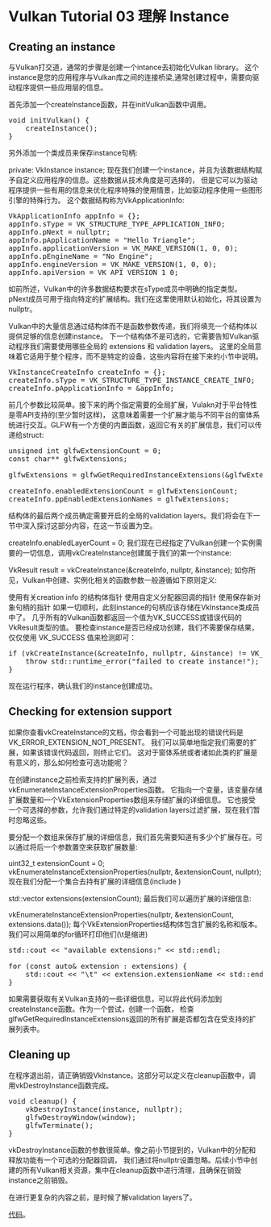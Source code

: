 # Vulkan Tutorial 03 理解 Instance

## Creating an instance
与Vulkan打交道，通常的步骤是创建一个intance去初始化Vulkan library。
这个instance是您的应用程序与Vulkan库之间的连接桥梁,通常创建过程中，需要向驱动程序提供一些应用层的信息。


首先添加一个createInstance函数，并在initVulkan函数中调用。
<pre>
void initVulkan() {  
    createInstance();  
}  
</pre>
另外添加一个类成员来保存instance句柄:

private:
VkInstance instance;
现在我们创建一个instance，并且为该数据结构赋予自定义应用程序的信息。这些数据从技术角度是可选择的，
但是它可以为驱动程序提供一些有用的信息来优化程序特殊的使用情景，比如驱动程序使用一些图形引擎的特殊行为。
这个数据结构称为VkApplicationInfo:  
<pre>
VkApplicationInfo appInfo = {};  
appInfo.sType = VK_STRUCTURE_TYPE_APPLICATION_INFO;  
appInfo.pNext = nullptr;  
appInfo.pApplicationName = "Hello Triangle";  
appInfo.applicationVersion = VK_MAKE_VERSION(1, 0, 0);  
appInfo.pEngineName = "No Engine";  
appInfo.engineVersion = VK_MAKE_VERSION(1, 0, 0);  
appInfo.apiVersion = VK_API_VERSION_1_0;  
</pre>

如前所述，Vulkan中的许多数据结构要求在sType成员中明确的指定类型。
pNext成员可用于指向特定的扩展结构。我们在这里使用默认初始化，将其设置为nullptr。

Vulkan中的大量信息通过结构体而不是函数参数传递，我们将填充一个结构体以提供足够的信息创建instance。
下一个结构体不是可选的，它需要告知Vulkan驱动程序我们需要使用哪些全局的 extensions 和 validation layers。
这里的全局意味着它适用于整个程序，而不是特定的设备，这些内容将在接下来的小节中说明。
<pre>
VkInstanceCreateInfo createInfo = {};  
createInfo.sType = VK_STRUCTURE_TYPE_INSTANCE_CREATE_INFO;  
createInfo.pApplicationInfo = &appInfo;  
</pre>

前几个参数比较简单。接下来的两个指定需要的全局扩展，Vulakn对于平台特性是零API支持的(至少暂时这样)，
这意味着需要一个扩展才能与不同平台的窗体系统进行交互。GLFW有一个方便的内置函数，返回它有关的扩展信息，我们可以传递给struct:

<pre>
unsigned int glfwExtensionCount = 0;  
const char** glfwExtensions;  

glfwExtensions = glfwGetRequiredInstanceExtensions(&glfwExtensionCount);  

createInfo.enabledExtensionCount = glfwExtensionCount;  
createInfo.ppEnabledExtensionNames = glfwExtensions; 
</pre>

结构体的最后两个成员确定需要开启的全局的validation layers。我们将会在下一节中深入探讨这部分内容，在这一节设置为空。

createInfo.enabledLayerCount = 0;
我们现在已经指定了Vulkan创建一个实例需要的一切信息，调用vkCreateInstance创建属于我们的第一个instance:

VkResult result = vkCreateInstance(&createInfo, nullptr, &instance);
如你所见，Vulkan中创建、实例化相关的函数参数一般遵循如下原则定义:

使用有关creation info 的结构体指针
使用自定义分配器回调的指针
使用保存新对象句柄的指针
如果一切顺利，此刻instance的句柄应该存储在VkInstance类成员中了。
几乎所有的Vulkan函数都返回一个值为VK_SUCCESS或错误代码的VkResult类型的值。
要检查instance是否已经成功创建，我们不需要保存结果，仅仅使用 VK_SUCCESS 值来检测即可：

<pre>
if (vkCreateInstance(&createInfo, nullptr, &instance) != VK_SUCCESS) {  
    throw std::runtime_error("failed to create instance!");  
}  
</pre>
现在运行程序，确认我们的instance创建成功。

## Checking for extension support
如果你查看vkCreateInstance的文档，你会看到一个可能出现的错误代码是VK_ERROR_EXTENSION_NOT_PRESENT。
我们可以简单地指定我们需要的扩展，如果该错误代码返回，则终止它们。
这对于窗体系统或者诸如此类的扩展是有意义的，那么如何检查可选功能呢？

在创建instance之前检索支持的扩展列表，通过vkEnumerateInstanceExtensionProperties函数。
它指向一个变量，该变量存储扩展数量和一个VkExtensionProperties数组来存储扩展的详细信息。
它也接受一个可选择的参数，允许我们通过特定的validation layers过滤扩展，现在我们暂时忽略这些。

要分配一个数组来保存扩展的详细信息，我们首先需要知道有多少个扩展存在。可以通过将后一个参数置空来获取扩展数量:

uint32_t extensionCount = 0;  
vkEnumerateInstanceExtensionProperties(nullptr, &extensionCount, nullptr);  
现在我们分配一个集合去持有扩展的详细信息(include <vector>)

std::vector<VkExtensionProperties> extensions(extensionCount); 
最后我们可以遍历扩展的详细信息:

vkEnumerateInstanceExtensionProperties(nullptr, &extensionCount, extensions.data());
每个VkExtensionProperties结构体包含扩展的名称和版本。我们可以用简单的for循环打印他们(\t是缩进)

<pre>
std::cout << "available extensions:" << std::endl;  

for (const auto& extension : extensions) {  
    std::cout << "\t" << extension.extensionName << std::endl;  
} 
</pre>

如果需要获取有关Vulkan支持的一些详细信息，可以将此代码添加到createInstance函数。作为一个尝试，创建一个函数，
检查glfwGetRequiredInstanceExtensions返回的所有扩展是否都包含在受支持的扩展列表中。

## Cleaning up
在程序退出前，请正确销毁VkInstance。这部分可以定义在cleanup函数中，调用vkDestroyInstance函数完成。

<pre>
void cleanup() {  
    vkDestroyInstance(instance, nullptr);  
    glfwDestroyWindow(window);  
    glfwTerminate();  
}  
</pre>

vkDestroyInstance函数的参数很简单。像之前小节提到的，Vulkan中的分配和释放功能有一个可选的分配器回调，
我们通过将nullptr设置忽略。后续小节中创建的所有Vulkan相关资源，集中在cleanup函数中进行清理，且确保在销毁instance之前销毁。

在进行更复杂的内容之前，是时候了解validation layers了。
 
[代码](src/03.cpp)。
  